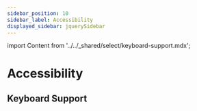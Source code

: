 ```yaml
---
sidebar_position: 10
sidebar_label: Accessibility
displayed_sidebar: jquerySidebar
---
```


import Content from '../../_shared/select/keyboard-support.mdx';

# Accessibility

## Keyboard Support

<Content />
